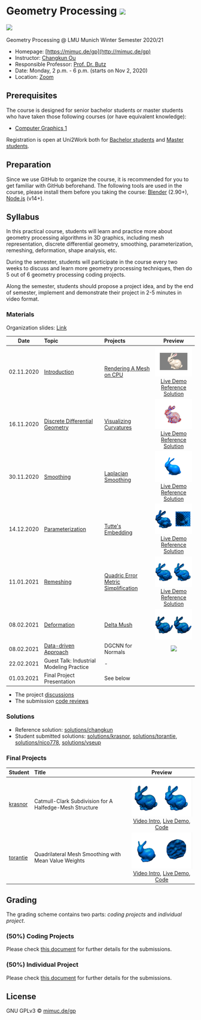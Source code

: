 # Geometry Processing ![](https://changkun.de/urlstat?mode=github&repo=mimuc/gp)

[![](./assets/teaser-medium.png)](./assets/teaser.png)

Geometry Processing @ LMU Munich Winter Semester 2020/21

- Homepage: [https://mimuc.de/gp](http://mimuc.de/gp)
- Instructor: [Changkun Ou](https://www.medien.ifi.lmu.de/team/changkun.ou/)
- Responsible Professor: [Prof. Dr. Butz](https://www.medien.ifi.lmu.de/team/andreas.butz/)
- Date: Monday, 2 p.m. - 6 p.m. (starts on Nov 2, 2020)
- Location: [Zoom](https://lmu-munich.zoom.us/j/98754182746)

## Prerequisites

The course is designed for senior bachelor students or master students
who have taken those following courses (or have equivalent knowledge):

- [Computer Graphics 1](https://www.medien.ifi.lmu.de/lehre/ss20/cg1/)

Registration is open at Uni2Work both for [Bachelor students](https://uni2work.ifi.lmu.de/course/W20/IfI/GP) and [Master students](https://uni2work.ifi.lmu.de/course/W20/IfI/PGP).
## Preparation

Since we use GitHub to organize the course, it is recommended for you to get familiar with GitHub beforehand. The following tools are used in the course, please install them before you taking the course: [Blender](https://www.blender.org/) (2.90+), [Node.js](https://nodejs.org/en/) (v14+).

## Syllabus

In this practical course, students will learn and practice more about geometry processing algorithms in 3D graphics, including mesh representation, discrete differential geometry, smoothing, parameterization, remeshing, deformation, shape analysis, etc.

During the semester, students will participate in the course every two weeks to discuss and learn more geometry processing techniques, then do 5 out of 6 geometry processing coding projects.

Along the semester, students should propose a project idea, and by the end of semester, implement and demonstrate their project in 2-5 minutes in video format.

### Materials

Organization slides: [Link](./slides/gp-ws2021-00-org.pdf)

| Date | Topic | Projects | Preview |
|:----:|:------|:-----------------|:---:|
| 02.11.2020 | [Introduction](./slides/gp-ws2021-01-intro.pdf) | [Rendering A Mesh on CPU](./homeworks/1-intro) | <img src="./assets/proj1.png" width="200"/> </br>[Live Demo](https://mimuc.github.io/gp/ws2021/1-intro/)</br>[Reference Solution](https://github.com/mimuc/gp/tree/ws2021/homeworks/solutions/changkun/1-intro) |
| 16.11.2020 | [Discrete Differential Geometry](./slides/gp-ws2021-02-ddg.pdf) | [Visualizing Curvatures](./homeworks/2-ddg) | <img src="./assets/proj2.png" width="200"/> </br>[Live Demo](https://mimuc.github.io/gp/ws2021/2-ddg/)<br/>[Reference Solution](https://github.com/mimuc/gp/tree/ws2021/homeworks/solutions/changkun/2-ddg) |
| 30.11.2020 | [Smoothing](./slides/gp-ws2021-03-smooth.pdf) | [Laplacian Smoothing](./homeworks/3-smooth/) | <img src="./assets/proj3.png" width="200"/> </br>[Live Demo](https://mimuc.github.io/gp/ws2021/3-smooth/)<br/>[Reference Solution](https://github.com/mimuc/gp/tree/ws2021/homeworks/solutions/changkun/3-smooth) |
| 14.12.2020 | [Parameterization](./slides/gp-ws2021-04-param.pdf) | [Tutte's Embedding](./homeworks/4-param/) | <img src="./assets/proj4.png" width="200"/> </br>[Live Demo](https://mimuc.github.io/gp/ws2021/4-param/)<br/>[Reference Solution](https://github.com/mimuc/gp/tree/ws2021/homeworks/solutions/changkun/4-param) |
| 11.01.2021 | [Remeshing](./slides/gp-ws2021-05-remesh.pdf) | [Quadric Error Metric Simplification](./homeworks/5-remesh/) | <img src="./assets/proj5.png" width="200"/> </br>[Live Demo](https://mimuc.github.io/gp/ws2021/5-remesh/)<br/>[Reference Solution](https://github.com/mimuc/gp/tree/ws2021/homeworks/solutions/changkun/5-remesh) |
| 08.02.2021 | [Deformation](./slides/gp-ws2021-06-deform.pdf)  | [Delta Mush](./homeworks/6-deform/README.md) | <img src="./assets/proj6.png" width="200"/> |
| 08.02.2021 | [Data-driven Approach](./slides/gp-ws2021-07-dda.pdf) | DGCNN for Normals | ![](./homeworks/) |
| 22.02.2021 | Guest Talk: Industrial Modeling Practice | - |
| 01.03.2021 | Final Project Presentation | See below |

- The project [discussions](https://github.com/mimuc/gp/discussions)
- The submission [code reviews](https://github.com/mimuc/gp/pulls?q=is%3Apr+is%3Aclosed+label%3Areviewed)

### Solutions

- Reference solution: [solutions/changkun](./homeworks/solutions/changkun)
- Student submitted solutions: [solutions/krasnor](./homeworks/solutions/krasnor), [solutions/torantie](./homeworks/solutions/torantie), [solutions/nico778](./homeworks/solutions/nico778), [solutions/vseup](./homeworks/solutions/vseup)

### Final Projects

| Student | Title | Preview |
|:--|:--|:--:|
|[krasnor](https://github.com/krasnor)|Catmull-Clark Subdivision for A Halfedge-Mesh Structure| <img src="./assets/submit1.png" width="255"/> </br> [Video Intro](https://youtu.be/GRI_i9wvukw), [Live Demo](https://mimuc.github.io/gp/ws2021/final-krasnor/), [Code](./projects/krasnor/README.md)|
|[torantie](https://github.com/torantie)|Quadrilateral Mesh Smoothing with Mean Value Weights| <img src="./assets/submit2.png" width="255"/> </br>[Video Intro](https://youtu.be/bVtcDBfH6eU), [Live Demo](https://mimuc.github.io/gp/ws2021/final-torantie/), [Code](./projects/torantie/README.md)|

## Grading

The grading scheme contains two parts: _coding projects_ and _individual project_.

### (50%) Coding Projects

Please check [this document](./homeworks/README.md) for further details for the submissions.

### (50%) Individual Project

Please check [this document](./projects/README.md) for further details for the submissions.

## License

GNU GPLv3 &copy; [mimuc.de/gp](https://mimuc.de/gp)